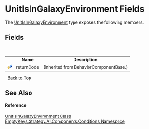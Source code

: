 # UnitIsInGalaxyEnvironment Fields
 

The <a href="T_EmptyKeys_Strategy_AI_Components_Conditions_UnitIsInGalaxyEnvironment">UnitIsInGalaxyEnvironment</a> type exposes the following members.


## Fields
&nbsp;<table><tr><th></th><th>Name</th><th>Description</th></tr><tr><td>![Protected field](media/protfield.gif "Protected field")</td><td>returnCode</td><td> (Inherited from BehaviorComponentBase.)</td></tr></table>&nbsp;
<a href="#unitisingalaxyenvironment-fields">Back to Top</a>

## See Also


#### Reference
<a href="T_EmptyKeys_Strategy_AI_Components_Conditions_UnitIsInGalaxyEnvironment">UnitIsInGalaxyEnvironment Class</a><br /><a href="N_EmptyKeys_Strategy_AI_Components_Conditions">EmptyKeys.Strategy.AI.Components.Conditions Namespace</a><br />